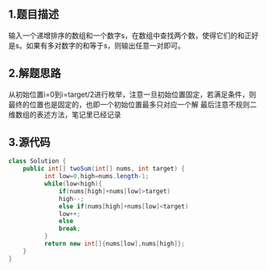 ## 1.题目描述
输入一个递增排序的数组和一个数字s，在数组中查找两个数，使得它们的和正好是s。如果有多对数字的和等于s，则输出任意一对即可。

## 2.解题思路
从初始位置i=0到i=target/2进行枚举，注意一旦初始位置固定，若满足条件，则最终的位置也是固定的，也即一个初始位置最多只对应一个解
最后注意不规则二维数组的表述方法，笔记里已经记录

## 3.源代码
```java
class Solution {
    public int[] twoSum(int[] nums, int target) {
          int low=0,high=nums.length-1;
          while(low<high){
              if(nums[high]+nums[low]>target)
              high--;
              else if(nums[high]+nums[low]<target)
              low++;
              else
              break;
          }
          return new int[]{nums[low],nums[high]};
    }
}
```
